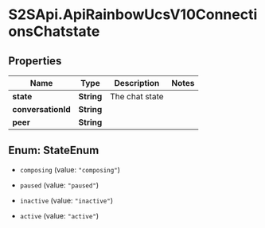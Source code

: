 # S2SApi.ApiRainbowUcsV10ConnectionsChatstate

## Properties

Name | Type | Description | Notes
------------ | ------------- | ------------- | -------------
**state** | **String** | The chat state | 
**conversationId** | **String** |  | 
**peer** | **String** |  | 



## Enum: StateEnum


* `composing` (value: `"composing"`)

* `paused` (value: `"paused"`)

* `inactive` (value: `"inactive"`)

* `active` (value: `"active"`)




